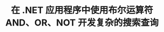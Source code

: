 ---
############################# Static ############################
layout: "auto-gen-gist"
draft: false
path: "zh/search/net/boolean/xltm/"
otherformats: PDF DOC DOT DOCX DOCM DOTX DOTM TXT ODT OTT RTF XLS XLT XLSX XLSM XLSB XLTX XLA XLAM ODS OTS CSV TSV XML PPT PPS POT PPTX PPTM POTX POTM PPSX PPSM ODP PST OST EML EMLX MSG ONE ZIP XHTML MHTML MD CHM EPUB  FB2 

############################# Head ############################
head_title: "通过 .NET 在搜索查询中添加布尔搜索运算符（AND、OR、NOT）"
head_description: "GroupDocs.Search .NET API 使软件开发人员能够在其 .NET 应用程序中添加布尔搜索或使用布尔运算符 AND、OR、NOT 开发新查询。"

############################# Header ############################
title: "在 .NET 应用程序中使用布尔运算符 AND、OR、NOT 开发复杂的搜索查询"
description: "GroupDocs.Search .NET API 允许计算机程序员在其 .NET 应用程序中使用布尔运算符（AND、OR、NOT）开发复杂的搜索查询。"

######################### Download Button #######################
button:
    enable: true

############################# About ############################
about:
    enable: true
    title: "什么是布尔搜索以及如何使用布尔运算符？"
    content: |
       布尔搜索是一个非常有用的搜索过程，它允许用户将不同的关键字与运算符结合起来，以绑定、扩大和定义搜索结果。 AND、OR、NOT 和 NEAR 等布尔运算符可帮助用户获得更广泛的结果，或通过定义限制来减少不相关的搜索结果的数量。 GroupDocs.Search for .NET 是功能强大的高性能文档搜索 API，它使软件开发人员能够开发可以在一些最常见的文档文件格式（如 PDF、HTML、Outlook 电子邮件、Microsoft Office Word、Excel 工作表）上完成文本搜索和索引的应用程序、PowerPoint 演示文稿、Outlook MSG、PST 等等。布尔 AND 运算符可用于显示您输入的所有单词的结果，OR 运算符为您输入的任何单词提供结果，NOT 运算符可用于显示没有出现的搜索结果等等。一个很棒的功能是它可以识别以与您的键盘布局不匹配的语言编写的搜索查询。

############################# content ############################
steps:
    enable: true
    block:
    - title_left: "通过 .NET 在搜索查询中使用布尔 AND 运算符"
      content_left: |
       GroupDocs.Search .NET API 完全支持在其 .NET 应用程序中添加布尔搜索功能。 下面的 C# 代码示例显示了如何在他们自己的 .NET 应用程序中的文本和对象表单查询中创建布尔“AND”运算符。

      title_right: "通过布尔运算符 AND 搜索 XLTM 文档"
      content_right: |
         * 首先，您需要指定索引文件夹和文档文件夹的路径。
         * 通过调用 [Index](https://apireference.groupdocs.com/search/net/groupdocs.search/index/constructors/2) 类的实例在指定文件夹中创建索引
         * 通过调用 [Search](https://apireference.groupdocs.com/search/net/groupdocs.search/index/methods/search)方法从指定文件夹索引文档
         * 通过调用 [SearchQuery](https://apireference.groupdocs.com/search/net/groupdocs.search/searchquery) 类创建子查询 1 和创建子查询 2
         * 通过调用 [CreateAndQuery](https://apireference.groupdocs.com/search/net/groupdocs.search/index/methods/search) 方法将子查询合并为一个查询
         * 开始搜索并显示搜索结果
         
        
      gisthash: "fa9773cd8d0f379a638e495ad2541a5b"
      gistfile: "use_boolean_and_operator_dotnet.cs"

    - title_left: "如何使用布尔运算符或通过 .NET"
      content_left: |
       GroupDocs.Search for .NET 是一个强大的 API，它使软件程序员能够搜索许多流行的文档格式。 下面的 C# .NET 代码示例展示了如何在 C# 应用程序内的文本和对象表单查询中使用布尔“或”运算符。

      title_right: "使用布尔 OR 运算符搜索 XLTM 文件"
      content_right: |
        * 首先，您需要指定索引文件夹和文档文件夹的路径。
        * 通过调用 [Index](https://apireference.groupdocs.com/search/net/groupdocs.search/index/constructors/2) 类的实例在指定文件夹中创建索引
        * 通过调用 [Search](https://apireference.groupdocs.com/search/net/groupdocs.search/index/methods/search)方法从指定文件夹索引文档
        * 通过调用 [SearchQuery](https://apireference.groupdocs.com/search/net/groupdocs.search/searchquery) 类创建子查询 1 和创建子查询 2
        * 通过调用 [CreateOrQuery](https://apireference.groupdocs.com/search/net/groupdocs.search/searchquery/methods/createorquery) 方法将子查询合并为一个查询
        * 开始搜索并显示搜索结果
     
      gisthash: "c0b22e80f881f8dbc0da17f92c01efc7"
      gistfile: "use_boolean_or_operator_dotnet.cs"
      
    - title_left: "使用布尔运算符创建复杂的搜索查询"
      content_left: |
       GroupDocs.Search .NET 使计算机程序员能够结合不同的布尔运算符在他们自己的 .NET 应用程序中创建复杂的搜索查询。 以下 .NET 代码示例展示了如何在不安装任何外部软件或工具的情况下实现复杂的文档搜索功能。

      title_right: "通过复杂的搜索查询搜索 XLTM 文档"
      content_right: |
        * 首先，您需要指定索引文件夹和文档文件夹的路径。
        * 通过调用 [Index](https://apireference.groupdocs.com/search/net/groupdocs.search/index/constructors/2) 类的实例在指定文件夹中创建索引
        * 通过调用 [Search](https://apireference.groupdocs.com/search/net/groupdocs.search/index/methods/search)方法从指定文件夹索引文档
        * 开始搜索并显示搜索结果文本查询
        * 使用对象查询进行搜索
        * 通过调用 [SearchQuery](https://apireference.groupdocs.com/search/net/groupdocs.search/searchquery) 类创建 WordQuery 和 relativityWordQuery
        * 通过调用 [CreateAndQuery](https://apireference.groupdocs.com/search/net/groupdocs.search/index/methods/search) 方法将子查询合并为一个查询
        * 通过调用 [SearchQuery](https://apireference.groupdocs.com/search/net/groupdocs.search/searchquery) 类创建 einsteinWordQuery 和 albertWordQuery
        * 通过调用 [CreateOrQuery](https://apireference.groupdocs.com/search/net/groupdocs.search/searchquery/methods/createorquery) 方法将子查询合并为一个查询
        * 通过调用 [CreateOrQuery](https://apireference.groupdocs.com/search/net/groupdocs.search/searchquery/methods/createorquery) 方法将子查询合并为一个查询
        * 开始搜索并显示搜索结果
     
      gisthash: "216af02ebdd08331fdd05faf8c39e528"
      gistfile: "create_complex_queries_boolean_operator_dotnet.cs"

    - title_left: "系统要求"
      content_left: |
       所有主要平台和操作系统都支持 GroupDocs.Search for .NET。 如需完整的系统要求指南，请在执行以下代码之前访问 [系统要求](https://docs.groupdocs.com/search/net/system-requirements/)，请确保您已安装以下先决条件 系统：
         * 操作系统：Microsoft Windows、Linux、MacOS
         * 开发环境：Visual Studio、Xamarin、MonoDevelop 等
         * 框架：.NET Framework、.NET Standard、.NET Core、Mono
         * 获取最新版本的 GroupDocs.Search 从 [NuGet](https://www.nuget.org/packages/GroupDocs.search/) 搜索 .NET API
        
      title_right: "为什么使用 GroupDocs.Search"
      content_right: |
        * 在内存和磁盘上创建搜索索引。
        * 从文件、流或结构索引的能力。
        * 受密码保护的文档索引支持。
        * 支持合并多个索引。
        * 在搜索索引期间过滤文档。
        * 搜索期间的拼写检查支持。
        * 完全支持混合字符
        * 将不同类型的搜索组合到一个搜索查询中。
        * 简单的单词和正则表达式搜索支持
        * 完全支持搜索查询中的别名替换。

demos:
    enable: true
        

more_formats:
    enable: true


back_to_top:
    enable: true
---